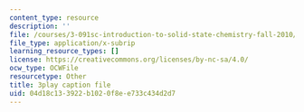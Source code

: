```yaml
---
content_type: resource
description: ''
file: /courses/3-091sc-introduction-to-solid-state-chemistry-fall-2010/04d18c133922b1020f8ee733c434d2d7_h1dWUja7_5A.srt
file_type: application/x-subrip
learning_resource_types: []
license: https://creativecommons.org/licenses/by-nc-sa/4.0/
ocw_type: OCWFile
resourcetype: Other
title: 3play caption file
uid: 04d18c13-3922-b102-0f8e-e733c434d2d7
---
```

